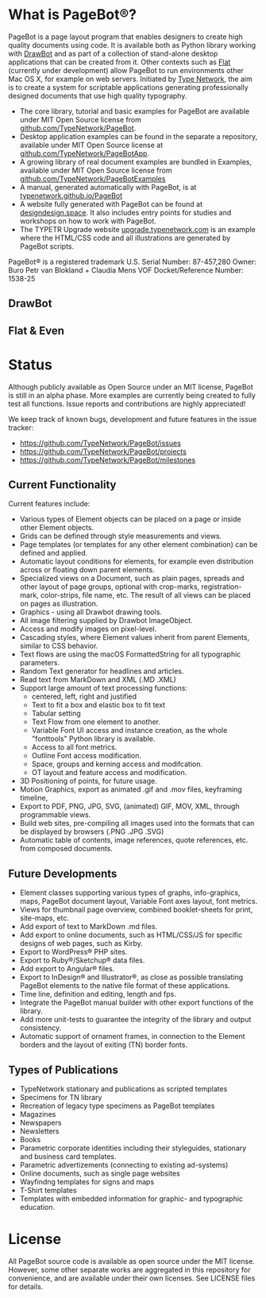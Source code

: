 # What is PageBot®?

PageBot is a page layout program that enables designers to create high quality
documents using code. It is available both as Python library working with
[DrawBot](http://www.drawbot.com) and as part of a collection of stand-alone
desktop applications that can be created from it. Other contexts such as
[Flat](http://xxyxyz.org/flat) (currently under development) allow PageBot to
run environments other Mac OS X, for example on web servers. Initiated by
[Type Network](https://typenetwork.com), the aim is to create a system for
scriptable applications generating professionally designed documents that use
high quality typography.

- The core library, tutorial and basic examples for PageBot are available under
MIT Open Source license from
[github.com/TypeNetwork/PageBot](https://github.com/TypeNetwork/PageBot).
- Desktop application examples can be found in the separate a repository,
available under MIT Open Source license at
[github.com/TypeNetwork/PageBotApp](https://github.com/TypeNetwork/PageBotApp).
- A growing library of real document examples are bundled in Examples, available
under MIT Open Source license from
[github.com/TypeNetwork/PageBotExamples](https://github.com/TypeNetwork/PageBotExamples)
- A manual, generated automatically with PageBot, is at
[typenetwork.github.io/PageBot](https://typenetwork.github.io/PageBot)
- A website fully generated with PageBot can be found at
[designdesign.space](http://designdesign.space). It also includes entry points
for studies and workshops on how to work with PageBot.
- The TYPETR Upgrade website
[upgrade.typenetwork.com](https://upgrade.typenetwork.com) is an example where
the HTML/CSS code and all illustrations are generated by PageBot scripts.

PageBot® is a registered trademark 
U.S. Serial Number: 87-457,280
Owner: Buro Petr van Blokland + Claudia Mens VOF
Docket/Reference Number: 1538-25     


## DrawBot

## Flat & Even

# Status

Although publicly available as Open Source under an MIT license, PageBot is
still in an alpha phase. More examples are currently being created to fully
test all functions. Issue reports and contributions are highly appreciated!

We keep track of known bugs, development and future features in the issue tracker:

 * https://github.com/TypeNetwork/PageBot/issues
 * https://github.com/TypeNetwork/PageBot/projects
 * https://github.com/TypeNetwork/PageBot/milestones

## Current Functionality

Current features include:

* Various types of Element objects can be placed on a page or inside other
  Element objects.
* Grids can be defined through style measurements and views.
* Page templates (or templates for any other element combination) can be
  defined and applied.
* Automatic layout conditions for elements, for example even distribution
  across or floating down parent elements.
* Specialized views on a Document, such as plain pages, spreads and other
  layout of page groups, optional with crop-marks, registration-mark,
color-strips, file name, etc. The result of all views can be placed on pages as
illustration.
* Graphics - using all Drawbot drawing tools.
* All image filtering supplied by Drawbot ImageObject.
* Access and modify images on pixel-level.
* Cascading styles, where Element values inherit from parent Elements, similar
  to CSS behavior.   
* Text flows are using the macOS FormattedString for all typographic
  parameters.
* Random Text generator for headlines and articles.
* Read text from MarkDown and XML (.MD .XML)
* Support large amount of text processing functions:
   * centered, left, right and justified
   * Text to fit a box and elastic box to fit text
   * Tabular setting
   * Text Flow from one element to another. 
   * Variable Font UI access and instance creation, as the whole "fonttools"
     Python library is available.
   * Access to all font metrics.
   * Outline Font access modification.
   * Space, groups and kerning access and modifcation.
   * OT layout and feature access and modification.
* 3D Positioning of points, for future usage.
* Motion Graphics, export as animated .gif and .mov files, keyframing timeline, 
* Export to PDF, PNG, JPG, SVG, (animated) GIF, MOV, XML, through programmable
  views.
* Build web sites, pre-compiling all images used into the formats that can be
  displayed by browsers (.PNG .JPG .SVG)
* Automatic table of contents, image references, quote references, etc. from
  composed documents.

## Future Developments

* Element classes supporting various types of graphs, info-graphics, maps,
  PageBot document layout, Variable Font axes layout, font metrics.
* Views for thumbnail page overview, combined booklet-sheets for print,
  site-maps, etc.
* Add export of text to MarkDown .md files.
* Add export to online documents, such as HTML/CSS/JS for specific designs of
  web pages, such as Kirby.
* Export to WordPress® PHP sites.
* Export to Ruby®/Sketchup® data files.
* Add export to Angular® files.
* Export to InDesign® and Illustrator®, as close as possible translating
  PageBot elements to the native file format of these applications.
* Time line, definition and editing, length and fps.
* Integrate the PageBot manual builder with other export functions of the library.
* Add more unit-tests to guarantee the integrity of the library and output
  consistency.
* Automatic support of ornament frames, in connection to the Element borders
  and the layout of exiting (TN) border fonts.

## Types of Publications

* TypeNetwork stationary and publications as scripted templates
* Specimens for TN library
* Recreation of legacy type specimens as PageBot templates
* Magazines
* Newspapers
* Newsletters
* Books
* Parametric corporate identities including their styleguides, stationary and
  business card templates.
* Parametric advertizements (connecting to existing ad-systems)
* Online documents, such as single page websites
* Wayfindng templates for signs and maps
* T-Shirt templates
* Templates with embedded information for graphic- and typographic education.

# License

All PageBot source code is available as open source under the MIT license. 
However, some other separate works are aggregated in this repository for
convenience, and are available under their own licenses. See LICENSE files for
details.
